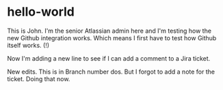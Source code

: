 # hello-world

This is John. I'm the senior Atlassian admin here and I'm testing how the new Github integration works. Which means I first have to test how Github itself works. (!)

Now I'm adding a new line to see if I can add a comment to a Jira ticket.

New edits. This is in Branch number dos. 
But I forgot to add a note for the ticket. Doing that now.
